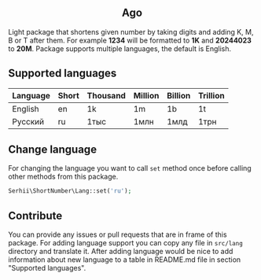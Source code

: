 <h2 align="center">Ago</h2>

Light package that shortens given number by taking digits and adding K, M, B or T after them. For example **1234** will be formatted to **1K** and **20244023** to **20M**. Package supports multiple languages, the default is English.

## Supported languages

| Language  | Short | Thousand | Million   | Billion | Trillion |
| :-------- |:------|:---------|:----------|:--------|:---------|
| English   | en    | 1k       | 1m        | 1b      | 1t       |
| Русский   | ru    | 1тыс     | 1млн      | 1млд    | 1трн     |

## Change language

For changing the language you want to call `set` method once before calling other methods from this package.

```php
Serhii\ShortNumber\Lang::set('ru');
```
## Contribute

You can provide any issues or pull requests that are in frame of this package. For adding language support you can copy any file in `src/lang` directory and translate it. After adding language would be nice to add information about new language to a table in README.md file in section "Supported languages".
